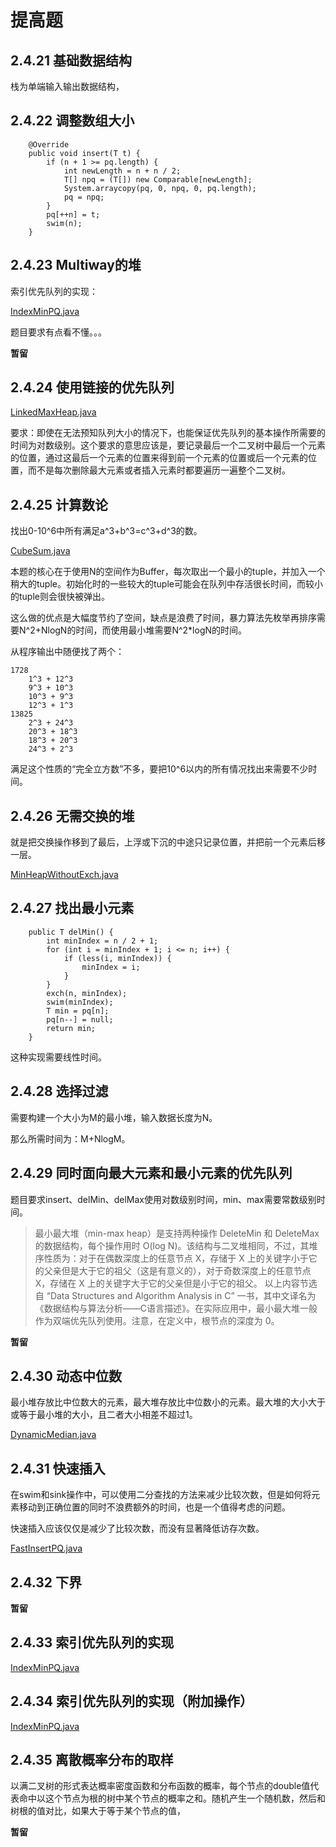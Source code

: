 # 提高题

## 2.4.21 基础数据结构

栈为单端输入输出数据结构，

## 2.4.22 调整数组大小

```
    @Override
    public void insert(T t) {
        if (n + 1 >= pq.length) {
            int newLength = n + n / 2;
            T[] npq = (T[]) new Comparable[newLength];
            System.arraycopy(pq, 0, npq, 0, pq.length);
            pq = npq;
        }
        pq[++n] = t;
        swim(n);
    }
```

## 2.4.23 Multiway的堆

索引优先队列的实现：

[IndexMinPQ.java](https://github.com/Dokyme/algorithms_4th_exercises/blob/master/src/main/java/com/dokyme/alg4/sorting/priorityqueue/IndexMinPQ.java)

题目要求有点看不懂。。。

**暂留**

## 2.4.24 使用链接的优先队列

[LinkedMaxHeap.java](https://github.com/Dokyme/algorithms_4th_exercises/blob/master/src/main/java/com/dokyme/alg4/sorting/priorityqueue/LinkedMaxHeap.java)

要求：即使在无法预知队列大小的情况下，也能保证优先队列的基本操作所需要的时间为对数级别。这个要求的意思应该是，要记录最后一个二叉树中最后一个元素的位置，通过这最后一个元素的位置来得到前一个元素的位置或后一个元素的位置，而不是每次删除最大元素或者插入元素时都要遍历一遍整个二叉树。

## 2.4.25 计算数论

找出0-10^6中所有满足a^3+b^3=c^3+d^3的数。

[CubeSum.java](https://github.com/Dokyme/algorithms_4th_exercises/blob/master/src/main/java/com/dokyme/alg4/sorting/priorityqueue/CubeSum.java)

本题的核心在于使用N的空间作为Buffer，每次取出一个最小的tuple，并加入一个稍大的tuple。初始化时的一些较大的tuple可能会在队列中存活很长时间，而较小的tuple则会很快被弹出。

这么做的优点是大幅度节约了空间，缺点是浪费了时间，暴力算法先枚举再排序需要N^2+NlogN的时间，而使用最小堆需要N^2*logN的时间。

从程序输出中随便找了两个：

```
1728
	1^3 + 12^3
	9^3 + 10^3
	10^3 + 9^3
	12^3 + 1^3
13825
	2^3 + 24^3
	20^3 + 18^3
	18^3 + 20^3
	24^3 + 2^3
```

满足这个性质的“完全立方数”不多，要把10^6以内的所有情况找出来需要不少时间。

## 2.4.26 无需交换的堆

就是把交换操作移到了最后，上浮或下沉的中途只记录位置，并把前一个元素后移一层。

[MinHeapWithoutExch.java](https://github.com/Dokyme/algorithms_4th_exercises/blob/master/src/main/java/com/dokyme/alg4/sorting/priorityqueue/MinHeapWithoutExch.java)

## 2.4.27 找出最小元素

```
    public T delMin() {
        int minIndex = n / 2 + 1;
        for (int i = minIndex + 1; i <= n; i++) {
            if (less(i, minIndex)) {
                minIndex = i;
            }
        }
        exch(n, minIndex);
        swim(minIndex);
        T min = pq[n];
        pq[n--] = null;
        return min;
    }
```

这种实现需要线性时间。

## 2.4.28 选择过滤

需要构建一个大小为M的最小堆，输入数据长度为N。

那么所需时间为：M+NlogM。

## 2.4.29 同时面向最大元素和最小元素的优先队列

题目要求insert、delMin、delMax使用对数级别时间，min、max需要常数级别时间。

>最小最大堆（min-max heap）是支持两种操作 DeleteMin 和 DeleteMax 的数据结构，每个操作用时 O(log N)。该结构与二叉堆相同，不过，其堆序性质为：对于在偶数深度上的任意节点 X，存储于 X 上的关键字小于它的父亲但是大于它的祖父（这是有意义的），对于奇数深度上的任意节点 X，存储在 X 上的关键字大于它的父亲但是小于它的祖父。
>以上内容节选自 “Data Structures and Algorithm Analysis in C” 一书，其中文译名为《数据结构与算法分析——C语言描述》。在实际应用中，最小最大堆一般作为双端优先队列使用。注意，在定义中，根节点的深度为 0。

**暂留**

## 2.4.30 动态中位数

最小堆存放比中位数大的元素，最大堆存放比中位数小的元素。最大堆的大小大于或等于最小堆的大小，且二者大小相差不超过1。

[DynamicMedian.java](https://github.com/Dokyme/algorithms_4th_exercises/blob/master/src/main/java/com/dokyme/alg4/sorting/priorityqueue/DynamicMedian.java)

## 2.4.31 快速插入

在swim和sink操作中，可以使用二分查找的方法来减少比较次数，但是如何将元素移动到正确位置的同时不浪费额外的时间，也是一个值得考虑的问题。

快速插入应该仅仅是减少了比较次数，而没有显著降低访存次数。

[FastInsertPQ.java](https://github.com/Dokyme/algorithms_4th_exercises/blob/master/src/main/java/com/dokyme/alg4/sorting/priorityqueue/FastInsertPQ.java)


## 2.4.32 下界

**暂留**

## 2.4.33 索引优先队列的实现

[IndexMinPQ.java](https://github.com/Dokyme/algorithms_4th_exercises/blob/master/src/main/java/com/dokyme/alg4/sorting/priorityqueue/IndexMinPQ.java)

## 2.4.34 索引优先队列的实现（附加操作）

[IndexMinPQ.java](https://github.com/Dokyme/algorithms_4th_exercises/blob/master/src/main/java/com/dokyme/alg4/sorting/priorityqueue/IndexMinPQ.java)

## 2.4.35 离散概率分布的取样

以满二叉树的形式表达概率密度函数和分布函数的概率，每个节点的double值代表命中以这个节点为根的树中某个节点的概率之和。随机产生一个随机数，然后和树根的值对比，如果大于等于某个节点的值，

**暂留**